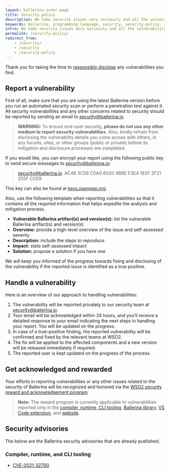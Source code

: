 ```yaml
---
layout: ballerina-inner-page
title: Security policy
description: We take security issues very seriously and all the vulnerability reports are treated with the highest priority and confidentiality.
keywords: ballerina, programming language, security, security-policy, security advisories
intro: We take security issues very seriously and all the vulnerability reports are treated with the highest priority and confidentiality.
permalink: /security-policy/
redirect_from:
    - /security/
    - /security
    - /security-policy
---
```


Thank you for taking the time to <a target="_blank" href="https://en.wikipedia.org/wiki/Responsible_disclosure">responsibly disclose</a> any vulnerabilities you find.

## Report a vulnerability

First of all, make sure that you are using the latest Ballerina version before you run an automated security scan or perform a penetration test against it. All security vulnerabilities and any other concerns related to security should be reported by sending an email to <a target="_blank" href="mailto:security@ballerina.io">security@ballerina.io</a>.  

> **WARNING:** To ensure end-user security, **please do not use any other medium to report security vulnerabilities**. Also, kindly refrain from disclosing the vulnerability details you come across with others, in any forums, sites, or other groups (public or private) before its mitigation and disclosure processes are completed.


If you would like, you can encrypt your report using the  following public key to send secure messages to <a target="_blank" href="mailto:security@ballerina.io">security@ballerina.io</a>:

> security@ballerina.io: AC48 3C56 C0A0 6020 4BBE F3E4 182F 3F21 255F CCE9 

This key can also be found at <a target="_blank" href="https://keys.openpgp.org/vks/v1/by-fingerprint/AC483C56C0A060204BBEF3E4182F3F21255FCCE9">keys.openpgp.org</a>.

Also, use the following template when reporting vulnerabilities so that it contains all the required information that helps expedite the analysis and mitigation process.

- **Vulnerable Ballerina artifact(s) and version(s):** list  the vulnerable Ballerina artifact(s) and version(s) 
- **Overview:** provide a high-level overview of the issue and self-assessed severity
- **Description:** include the steps to reproduce
- **Impact:** state self-assessed impact
- **Solution:** propose a  solution if you have one

We will keep you informed of the progress towards fixing and disclosing of the vulnerability if the reported issue is identified as a true positive.

## Handle a vulnerability

Here is an overview of our approach to handling vulnerabilities:

1. The vulnerability will be reported privately to our security team at <a target="_blank" href="mailto:security@ballerina.io">security@ballerina.io</a>.
2. Your email will be acknowledged within 24 hours, and you’ll receive a detailed response to your email indicating the next steps in handling your report. You will be updated on the progress. 
3. In case of a true-positive finding, the reported vulnerability will be confirmed and fixed by the relevant teams at WSO2.
4. The fix will be applied to the affected components and a new version will be released immediately if required.
5. The reported user is kept updated on the progress of the process. 

## Get acknowledged and rewarded

Your efforts in reporting vulnerabilities or any other issues related to the security of Ballerina will be recognized and honored via the <a target="_blank" href="https://docs.wso2.com/display/Security/WSO2+Security+Reward+and+Acknowledgement+Program">WSO2 security reward and acknowledgement program</a>. 


>**Note:** The reward program is currently applicable to vulnerabilities reported only in the <a target="_blank" href="https://github.com/ballerina-platform/ballerina-lang/">compiler, runtime, CLI tooling</a>, <a target="_blank" href="https://github.com/ballerina-platform/ballerina-standard-library">Ballerina library</a>, <a target="_blank" href="https://marketplace.visualstudio.com/items?itemName=wso2.ballerina">VS Code extension</a>, and <a target="_blank" href="https://ballerina.io">website</a>.

## Security advisories

The below are the Ballerina security advisories that are already published.

### Compiler, runtime, and CLI tooling

- <a target="_blank" href="https://github.com/ballerina-platform/ballerina-lang/security/advisories/GHSA-f5qg-fqrw-v5ww">CVE-2021-32700</a>
